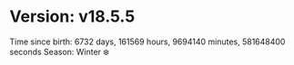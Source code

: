 # Version: v18.5.5
Time since birth: 6732 days, 161569 hours, 9694140 minutes, 581648400 seconds
Season: Winter ❄️
